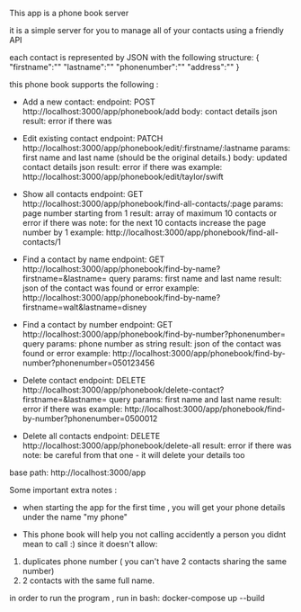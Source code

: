 This app is a phone book server

it is a simple server for you to manage all of your contacts using a friendly API

each contact is represented by JSON with the following structure:
{
    "firstname":""
    "lastname":""
    "phonenumber":""
    "address":""
}

this phone book supports the following :

* Add a new contact: 
endpoint: POST http://localhost:3000/app/phonebook/add
body: contact details json 
result: error if there was

* Edit existing contact
endpoint: PATCH http://localhost:3000/app/phonebook/edit/:firstname/:lastname
params: first name and last name (should be the original details.)
body: updated contact details json 
result: error if there was
example: http://localhost:3000/app/phonebook/edit/taylor/swift

* Show all contacts
endpoint: GET http://localhost:3000/app/phonebook/find-all-contacts/:page
params: page number starting from 1
result: array of maximum 10 contacts or error if there was
note: for the next 10 contacts increase the page number by 1
example: http://localhost:3000/app/phonebook/find-all-contacts/1


* Find a contact by name
endpoint: GET http://localhost:3000/app/phonebook/find-by-name?firstname=<firstname>&lastname=<lastname>
query params: first name and last name
result: json of the contact was found or error
example: http://localhost:3000/app/phonebook/find-by-name?firstname=walt&lastname=disney

* Find a contact by number
endpoint: GET http://localhost:3000/app/phonebook/find-by-number?phonenumber=<phonenumber>
query params: phone number as string
result: json of the contact was found or error
example: http://localhost:3000/app/phonebook/find-by-number?phonenumber=050123456


* Delete contact
endpoint: DELETE http://localhost:3000/app/phonebook/delete-contact?firstname=<firstname>&lastname=<lastname>
query params: first name and last name
result: error if there was
example: http://localhost:3000/app/phonebook/find-by-number?phonenumber=0500012

* Delete all contacts
endpoint: DELETE http://localhost:3000/app/phonebook/delete-all
result: error if there was
note: be careful from that one - it will delete your details too

base path: 
http://localhost:3000/app


Some important extra notes : 
* when starting the app for the first time , you will get your phone details under the name "my phone" 

* This phone book will help you not calling accidently a person you didnt mean to call :) since it doesn't allow:
1. duplicates phone number ( you can't have 2 contacts sharing the same number) 
2. 2 contacts with the same full name.


in order to run the program , run in bash:
docker-compose up --build
